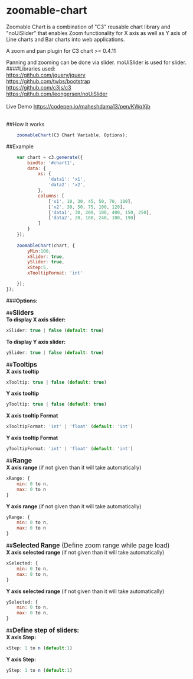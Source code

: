 # zoomable-chart
Zoomable Chart is a combination of "C3" reusable chart library and "noUiSlider" that enables Zoom functionality for X axis as well as Y axis of Line charts and Bar charts into web applications. 


A zoom and pan plugin for C3 chart >= 0.4.11

Panning and zooming can be done via slider. moUiSlider is used for slider. <br/>
####Libraries used: <br/>
https://github.com/jquery/jquery<br/>
https://github.com/twbs/bootstrap<br/>
https://github.com/c3js/c3 <br/>
https://github.com/leongersen/noUiSlider <br/> <br/>
Live Demo https://codepen.io/maheshdama13/pen/KWqXjb <br/><br/>

##How it works
```javascript
	zoomableChart(C3 Chart Variable, Options);
```

##Example

```javascript
    var chart = c3.generate({
        bindto: '#chart1',
        data: {
            xs: {
                'data1': 'x1',
                'data2': 'x2',
            },
            columns: [
                ['x1', 10, 30, 45, 50, 70, 100],
                ['x2', 30, 50, 75, 100, 120],
                ['data1', 30, 200, 100, 400, 150, 250],
                ['data2', 20, 180, 240, 100, 190]
            ]
        }
    });
    
    zoomableChart(chart, {
        yMin:100,
        xSlider: true,
        ySlider: true,
        xStep:5,
        xTooltipFormat: 'int'

    });
});
```

###<b>Options:</b><br/>

##<big><b>Sliders</b></big><br/>
<b>To display X axis slider:</b>
```javascript
xSlider: true | false (default: true)
```


<b>To display Y axis slider:</b>
```javascript
ySlider: true | false (default: true)
```

##<big><b>Tooltips</b></big><br/>
<b>X axis tooltip</b>
```javascript
xTooltip: true | false (default: true)
```

<b>Y axis tooltip</b>
```javascript
yTooltip: true | false (default: true)
```

<b>X axis tooltip Format</b>
```javascript
xTooltipFormat: 'int' | 'float' (default: 'int')
```

<b>Y axis tooltip Format</b>
```javascript
yTooltipFormat: 'int' | 'float' (default: 'int')
```

##<big><b>Range</b></big><br/>
<b>X axis range</b> (if not given than it will take automatically)
```javascript
xRange: {
	min: 0 to n,
	max: 0 to n
}
```

<b>Y axis range</b> (if not given than it will take automatically)
```javascript
yRange: {
	min: 0 to n,
	max: 0 to n
}
```

##<big><b>Selected Range</b> (Define zoom range while page load)</big><br/>
<b>X axis selected range</b> (if not given than it will take automatically)
```javascript
xSelected: {
	min: 0 to n,
	max: 0 to n,
}
```


<b>Y axis selected range</b> (if not given than it will take automatically)
```javascript
ySelected: {
	min: 0 to n,
	max: 0 to n,
}
```

##<big><b>Define step of sliders:</b></big><br/>
<b>X axis Step:</b>
```javascript
xStep: 1 to n (default:1)
```

<b>Y axis Step:</b>
```javascript
yStep: 1 to n (default:1)
```

